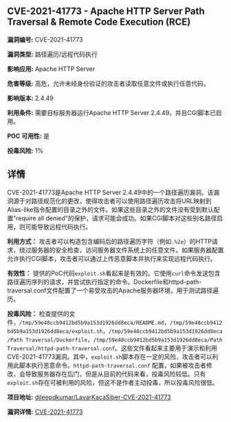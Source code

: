 ## CVE-2021-41773 - Apache HTTP Server Path Traversal & Remote Code Execution (RCE)

**漏洞编号:** CVE-2021-41773

**漏洞类型:** 路径遍历/远程代码执行

**影响应用:** Apache HTTP Server

**危害等级:** 高危，允许未经身份验证的攻击者读取任意文件或执行任意代码。

**影响版本:** 2.4.49

**利用条件:** 需要目标服务器运行Apache HTTP Server 2.4.49，并且CGI脚本已启用。

**POC 可用性:** 是

**投毒风险:** 1%

## 详情

CVE-2021-41773是Apache HTTP Server 2.4.49中的一个路径遍历漏洞。该漏洞源于对路径规范化的更改，使得攻击者可以使用路径遍历攻击将URL映射到Alias-like指令配置的目录之外的文件。如果这些目录之外的文件没有受到默认配置"require all denied"的保护，请求可能会成功。如果CGI脚本对这些别名路径启用，则可能导致远程代码执行。

**利用方式：**
攻击者可以构造包含编码后的路径遍历字符（例如`.%2e`）的HTTP请求，绕过服务器的安全检查，访问服务器文件系统上的任意文件。如果服务器配置允许执行CGI脚本，攻击者可以通过上传恶意脚本并执行来实现远程代码执行。

**有效性：**
提供的PoC代码`exploit.sh`看起来是有效的。它使用`curl`命令发送包含路径遍历序列的请求，并尝试执行指定的命令。Dockerfile和httpd-path-traversal.conf文件配置了一个易受攻击的Apache服务器环境，用于测试路径遍历。

**投毒风险：**
检查提供的文件，`/tmp/59e48ccb9412bd5b9a153d1926dd8eca/README.md`，`/tmp/59e48ccb9412bd5b9a153d1926dd8eca/exploit.sh`，`/tmp/59e48ccb9412bd5b9a153d1926dd8eca/Path Traversal/Dockerfile`，`/tmp/59e48ccb9412bd5b9a153d1926dd8eca/Path Traversal/httpd-path-traversal.conf`。这些文件看起来主要用于演示和利用CVE-2021-41773漏洞。其中，`exploit.sh`脚本存在一定的风险，攻击者可以利用此脚本执行恶意命令。`httpd-path-traversal.conf` 配置，如果被攻击者修改，会导致服务器存在后门，但是从目前的代码来看，投毒风险较低。只有 `exploit.sh`存在可被利用的风险，但这不是作者主动投毒，所以投毒风险很低。

**项目地址:** [dileepdkumar/LayarKacaSiber-CVE-2021-41773](https://github.com/dileepdkumar/LayarKacaSiber-CVE-2021-41773)

**漏洞详情:** [CVE-2021-41773](https://nvd.nist.gov/vuln/detail/CVE-2021-41773)